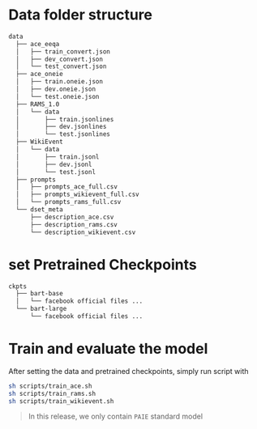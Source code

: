 # Data folder structure

```bash
data
  ├── ace_eeqa
  │   ├── train_convert.json
  │   ├── dev_convert.json
  │   └── test_convert.json
  ├── ace_oneie
  │   ├── train.oneie.json
  │   ├── dev.oneie.json
  │   └── test.oneie.json
  ├── RAMS_1.0
  │   └── data
  │       ├── train.jsonlines
  │       ├── dev.jsonlines
  │       └── test.jsonlines
  ├── WikiEvent
  │   └── data
  │       ├── train.jsonl
  │       ├── dev.jsonl
  │       └── test.jsonl
  ├── prompts
  │   ├── prompts_ace_full.csv
  │   ├── prompts_wikievent_full.csv
  │   └── prompts_rams_full.csv
  └── dset_meta
      ├── description_ace.csv
      ├── description_rams.csv
      └── description_wikievent.csv
```

# set Pretrained Checkpoints
```bash
ckpts
  ├── bart-base
  │   └── facebook official files ...
  └── bart-large
      └── facebook official files ...
```

# Train and evaluate the model
After setting the data and pretrained checkpoints, simply run script with 
```bash
sh scripts/train_ace.sh
sh scripts/train_rams.sh
sh scripts/train_wikievent.sh
```

> In this release, we only contain ```PAIE``` standard model

